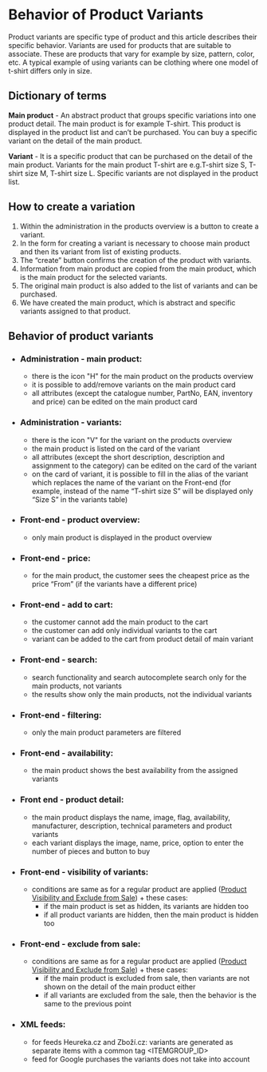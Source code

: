 # Behavior of Product Variants
Product variants are specific type of product and this article describes their specific behavior.
Variants are used for products that are suitable to associate. These are products that vary for example by size, pattern, color, etc. A typical example of using variants can be clothing where one model of t-shirt differs only in size.

## Dictionary of terms
**Main product** - An abstract product that groups specific variations into one product detail. The main product is for example T-shirt. This product is displayed in the product list and can’t be purchased. You can buy a specific variant on the detail of the main product.

**Variant** - It is a specific product that can be purchased on the detail of the main product. Variants for the main product T-shirt are e.g.T-shirt size S, T-shirt size M, T-shirt size L.
Specific variants are not displayed in the product list.

## How to create a variation
1. Within the administration in the products overview is a button to create a variant.
2. In the form for creating a variant is necessary to choose main product and then its variant from list of existing products.
3. The “create” button confirms the creation of the product with variants.
4. Information from main product are copied from the main product, which is the main product for the selected variants.
5. The original main product is also added to the list of variants and can be purchased.
6. We have created the main product, which is abstract and specific variants assigned to that product.

## Behavior of product variants
- ### Administration - main product:
  - there is the icon "H" for the main product on the products overview
  - it is possible to add/remove variants on the main product card
  - all attributes (except the catalogue number, PartNo, EAN, inventory and price) can be edited on the main product card
- ### Administration - variants:
  - there is the icon "V" for the variant on the products overview
  - the main product is listed on the card of the variant
  - all attributes (except the short description, description and assignment to the category) can be edited on the card of the variant
  - on the card of variant, it is possible to fill in the alias of the variant which replaces the name of the variant on the Front-end (for example, instead of the name “T-shirt size S” will be displayed only “Size S” in the variants table)
- ### Front-end - product overview:
  - only main product is displayed in the product overview
- ### Front-end - price:
  - for the main product, the customer sees the cheapest price as the price “From” (if the variants have a different price)
- ### Front-end - add to cart:
  - the customer cannot add the main product to the cart
  - the customer can add only individual variants to the cart
  - variant can be added to the cart from product detail of main variant
- ### Front-end - search:
  - search functionality and search autocomplete search only for the main products, not variants
  - the results show only the main products, not the individual variants
- ### Front-end - filtering:
  - only the main product parameters are filtered
- ### Front-end - availability:
  - the main product shows the best availability from the assigned variants
- ### Front end - product detail:
  - the main product displays the name, image, flag, availability, manufacturer, description, technical parameters and product variants
  - each variant displays the image, name, price, option to enter the number of pieces and button to buy
- ### Front-end -  visibility of variants:
  - conditions are same as for a regular product are applied ([Product Visibility and Exclude from Sale](./product-visibility-and-exclude-from-sale.md)) + these cases:
      - if the main product is set as hidden, its variants are hidden too
      - if all product variants are hidden, then the main product is hidden too
- ### Front-end - exclude from sale:
  - conditions are same as for a regular product are applied ([Product Visibility and Exclude from Sale](./product-visibility-and-exclude-from-sale.md)) + these cases:
      - if the main product is excluded from sale, then variants are not shown on the detail of the main product either
      - if all variants are excluded from the sale, then the behavior is the same to the previous point
- ### XML feeds:
  - for feeds Heureka.cz and Zboží.cz: variants are generated as separate items with a common tag <ITEMGROUP_ID>
  - feed for Google purchases the variants does not take into account
